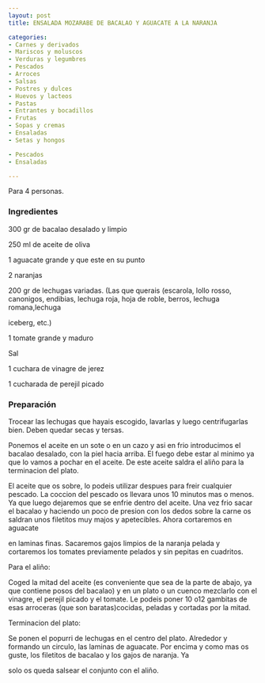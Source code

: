 ```yaml
---
layout: post
title: ENSALADA MOZARABE DE BACALAO Y AGUACATE A LA NARANJA

categories:
- Carnes y derivados
- Mariscos y moluscos
- Verduras y legumbres
- Pescados
- Arroces
- Salsas
- Postres y dulces
- Huevos y lacteos
- Pastas
- Entrantes y bocadillos
- Frutas
- Sopas y cremas
- Ensaladas
- Setas y hongos

- Pescados
- Ensaladas

---
```

Para 4 personas.

<h3>Ingredientes</h3>

300 gr de bacalao desalado y limpio

250 ml de aceite de oliva

1 aguacate grande y que este en su punto

2 naranjas

200 gr de lechugas variadas. (Las que querais (escarola, lollo rosso, canonigos, endibias, lechuga roja, hoja de roble, berros, lechuga romana,lechuga

iceberg, etc.)

1 tomate grande y maduro

Sal

1 cuchara de vinagre de jerez

1 cucharada de perejil picado

<h3>Preparación</h3>

Trocear las lechugas que hayais escogido, lavarlas y luego centrifugarlas bien. Deben quedar secas y tersas.

Ponemos el aceite en un sote o en un cazo y asi en frio introducimos el bacalao desalado, con la piel hacia arriba. El fuego debe estar al minimo ya que lo vamos a pochar en el aceite. De este aceite saldra el aliño para la terminacion del plato.

El aceite que os sobre, lo podeis utilizar despues para freir cualquier pescado. La coccion del pescado os llevara unos 10 minutos mas o menos. Ya que luego dejaremos que se enfrie dentro del aceite. Una vez frio sacar el bacalao y haciendo un poco de presion con los dedos sobre la carne os saldran unos filetitos muy majos y apetecibles. Ahora cortaremos en aguacate

en laminas finas. Sacaremos gajos limpios de la naranja pelada y cortaremos los tomates previamente pelados y sin pepitas en cuadritos.

Para el aliño:

Coged la mitad del aceite (es conveniente que sea de la parte de abajo, ya que contiene posos del bacalao) y en un plato o un cuenco mezclarlo con el vinagre, el perejil picado y el tomate. Le podeis poner 10 o12 gambitas de esas arroceras (que son baratas)cocidas, peladas y cortadas por la mitad.

Terminacion del plato:

Se ponen el popurri de lechugas en el centro del plato. Alrededor y formando un circulo, las laminas de aguacate. Por encima y como mas os guste, los filetitos de bacalao y los gajos de naranja. Ya

solo os queda salsear el conjunto con el aliño.

